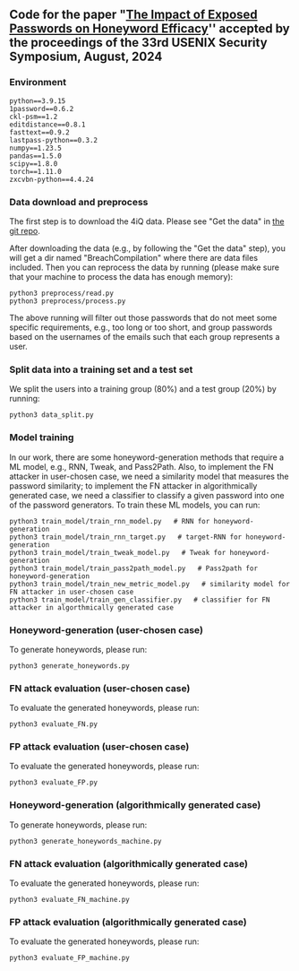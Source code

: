 ## Code for the paper "[The Impact of Exposed Passwords on Honeyword Efficacy](https://arxiv.org/pdf/2309.10323)'' accepted by the proceedings of the 33rd USENIX Security Symposium, August, 2024

### Environment
```
python==3.9.15
1password==0.6.2
ckl-psm==1.2
editdistance==0.8.1
fasttext==0.9.2
lastpass-python==0.3.2
numpy==1.23.5
pandas==1.5.0
scipy==1.8.0
torch==1.11.0
zxcvbn-python==4.4.24
```

### Data download and preprocess

The first step is to download the 4iQ data. Please see "Get the data" in [the git repo](https://github.com/philipperemy/tensorflow-1.4-billion-password-analysis).

After downloading the data (e.g., by following the "Get the data" step), you will get a dir named "BreachCompilation" where there are data files included. Then you can reprocess the data by running (please make sure that your machine to process the data has enough memory):

```
python3 preprocess/read.py
python3 preprocess/process.py
```

The above running will filter out those passwords that do not meet some specific requirements, e.g., too long or too short, and group passwords based on the usernames of the emails such that each group represents a user.

### Split data into a training set and a test set

We split the users into a training group (80%) and a test group (20%) by running:

```
python3 data_split.py
```

### Model training

In our work, there are some honeyword-generation methods that require a ML model, e.g., RNN, Tweak, and Pass2Path. Also, to implement the FN attacker in user-chosen case, we need a similarity model that measures the password similarity; to implement the FN attacker in algorithmically generated case, we need a classifier to classify a given password into one of the password generators. To train these ML models, you can run:
```
python3 train_model/train_rnn_model.py   # RNN for honeyword-generation
python3 train_model/train_rnn_target.py   # target-RNN for honeyword-generation
python3 train_model/train_tweak_model.py   # Tweak for honeyword-generation
python3 train_model/train_pass2path_model.py   # Pass2path for honeyword-generation
python3 train_model/train_new_metric_model.py   # similarity model for FN attacker in user-chosen case
python3 train_model/train_gen_classifier.py   # classifier for FN attacker in algorthmically generated case
```

### Honeyword-generation (user-chosen case)

To generate honeywords, please run:
```
python3 generate_honeywords.py 
```

### FN attack evaluation (user-chosen case)

To evaluate the generated honeywords, please run:
```
python3 evaluate_FN.py
```

### FP attack evaluation (user-chosen case)

To evaluate the generated honeywords, please run:
```
python3 evaluate_FP.py
```

### Honeyword-generation (algorithmically generated case)

To generate honeywords, please run:
```
python3 generate_honeywords_machine.py
```

### FN attack evaluation (algorithmically generated case)

To evaluate the generated honeywords, please run:
```
python3 evaluate_FN_machine.py
```

### FP attack evaluation (algorithmically generated case)

To evaluate the generated honeywords, please run:
```
python3 evaluate_FP_machine.py
```